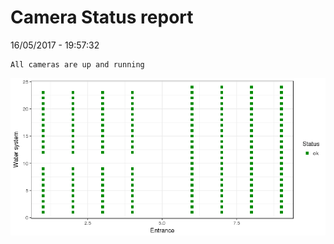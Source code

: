 Camera Status report
================
16/05/2017 - 19:57:32

    All cameras are up and running

![](camreport_files/figure-markdown_github/unnamed-chunk-2-1.png)
